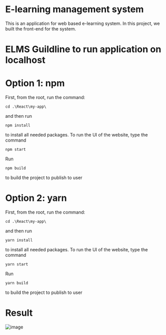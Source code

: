 # E-learning management system
This is an application for web based e-learning system. In this project, we built the front-end for the system.

# ELMS Guildline  to  run  application  on  localhost
# Option 1: npm
First, from the root, run the command:
```
cd .\React\my-app\
```
and then run
```
npm install
```
to install all needed packages.
To run the UI of the website, type the command
```
npm start
```
Run 
```
npm build
```
to build the project to publish to user
# Option 2: yarn
First, from the root, run the command:
```
cd .\React\my-app\
```
and then run
```
yarn install
```
to install all needed packages.
To run the UI of the website, type the command
```
yarn start
```
Run 
```
yarn build
```
to build the project to publish to user
# Result
![image](https://user-images.githubusercontent.com/55391896/140615320-a3ba5506-8420-4e3c-9124-67fc32cbe509.png)
